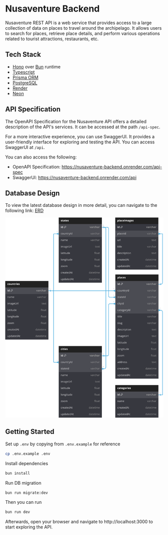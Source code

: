 # Nusaventure Backend

Nusaventure REST API is a web service that provides access to a large collection of data on places to travel around the archipelago. It allows users to search for places, retrieve place details, and perform various operations related to tourist attractions, restaurants, etc.

## Tech Stack

- [Hono](https://hono.dev/) over [Bun](https://bun.sh/) runtime
- [Typescript](https://www.typescriptlang.org/)
- [Prisma ORM](https://www.prisma.io/)
- [PostgreSQL](https://www.postgresql.org/)
- [Render](https://render.com/)
- [Neon](https://neon.tech/)

## API Specification

The OpenAPI Specification for the Nusaventure API offers a detailed description of the API's services. It can be accessed at the path `/api-spec`.

For a more interactive experience, you can use SwaggerUI. It provides a user-friendly interface for exploring and testing the API. You can access SwaggerUI at `/api`.

You can also access the following:

- OpenAPI Specification: https://nusaventure-backend.onrender.com/api-spec
- SwaggerUI: https://nusaventure-backend.onrender.com/api

## Database Design

To view the latest database design in more detail, you can navigate to the following link: [ERD](https://dbdocs.io/nusaventure.com/nusaventure)

![ERD](./assets/erd.svg)

## Getting Started

Set up `.env` by copying from `.env.example` for reference

```sh
cp .env.example .env
```

Install dependencies

```sh
bun install
```

Run DB migration

```sh
bun run migrate:dev
```

Then you can run

```sh
bun run dev
```

Afterwards, open your browser and navigate to http://localhost:3000 to start exploring the API.
